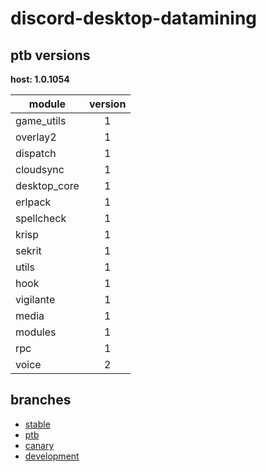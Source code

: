 # discord-desktop-datamining

## ptb versions

**host: 1.0.1054**

| module | version |
| ------ | :-----: |
| game_utils | 1 |
| overlay2 | 1 |
| dispatch | 1 |
| cloudsync | 1 |
| desktop_core | 1 |
| erlpack | 1 |
| spellcheck | 1 |
| krisp | 1 |
| sekrit | 1 |
| utils | 1 |
| hook | 1 |
| vigilante | 1 |
| media | 1 |
| modules | 1 |
| rpc | 1 |
| voice | 2 |

## branches

- [stable](https://github.com/OpenAsar/discord-desktop-datamining/tree/stable)
- [ptb](https://github.com/OpenAsar/discord-desktop-datamining/tree/ptb)
- [canary](https://github.com/OpenAsar/discord-desktop-datamining/tree/canary)
- [development](https://github.com/OpenAsar/discord-desktop-datamining/tree/development)